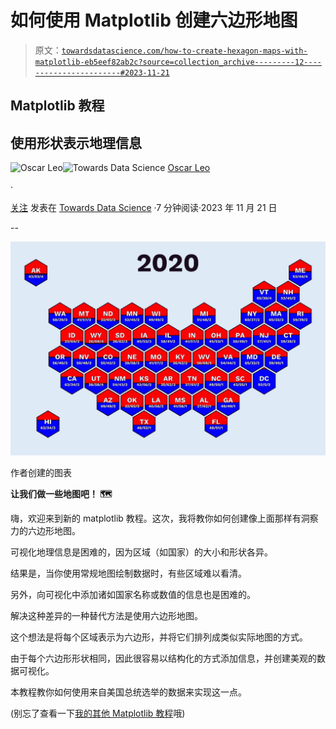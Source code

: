 # 如何使用 Matplotlib 创建六边形地图

> 原文：[`towardsdatascience.com/how-to-create-hexagon-maps-with-matplotlib-eb5eef82ab2c?source=collection_archive---------12-----------------------#2023-11-21`](https://towardsdatascience.com/how-to-create-hexagon-maps-with-matplotlib-eb5eef82ab2c?source=collection_archive---------12-----------------------#2023-11-21)

## Matplotlib 教程

## 使用形状表示地理信息

[](https://medium.com/@oscarleo?source=post_page-----eb5eef82ab2c--------------------------------)![Oscar Leo](https://medium.com/@oscarleo?source=post_page-----eb5eef82ab2c--------------------------------)[](https://towardsdatascience.com/?source=post_page-----eb5eef82ab2c--------------------------------)![Towards Data Science](https://towardsdatascience.com/?source=post_page-----eb5eef82ab2c--------------------------------) [Oscar Leo](https://medium.com/@oscarleo?source=post_page-----eb5eef82ab2c--------------------------------)

·

[关注](https://medium.com/m/signin?actionUrl=https%3A%2F%2Fmedium.com%2F_%2Fsubscribe%2Fuser%2Fd7e5c1ca65b7&operation=register&redirect=https%3A%2F%2Ftowardsdatascience.com%2Fhow-to-create-hexagon-maps-with-matplotlib-eb5eef82ab2c&user=Oscar+Leo&userId=d7e5c1ca65b7&source=post_page-d7e5c1ca65b7----eb5eef82ab2c---------------------post_header-----------) 发表在 [Towards Data Science](https://towardsdatascience.com/?source=post_page-----eb5eef82ab2c--------------------------------) ·7 分钟阅读·2023 年 11 月 21 日[](https://medium.com/m/signin?actionUrl=https%3A%2F%2Fmedium.com%2F_%2Fvote%2Ftowards-data-science%2Feb5eef82ab2c&operation=register&redirect=https%3A%2F%2Ftowardsdatascience.com%2Fhow-to-create-hexagon-maps-with-matplotlib-eb5eef82ab2c&user=Oscar+Leo&userId=d7e5c1ca65b7&source=-----eb5eef82ab2c---------------------clap_footer-----------)

--

[](https://medium.com/m/signin?actionUrl=https%3A%2F%2Fmedium.com%2F_%2Fbookmark%2Fp%2Feb5eef82ab2c&operation=register&redirect=https%3A%2F%2Ftowardsdatascience.com%2Fhow-to-create-hexagon-maps-with-matplotlib-eb5eef82ab2c&source=-----eb5eef82ab2c---------------------bookmark_footer-----------)![](img/8a0c286c2ed1192c80240ba0a37770bf.png)

作者创建的图表

**让我们做一些地图吧！ 🗺**

嗨，欢迎来到新的 matplotlib 教程。这次，我将教你如何创建像上面那样有洞察力的六边形地图。

可视化地理信息是困难的，因为区域（如国家）的大小和形状各异。

结果是，当你使用常规地图绘制数据时，有些区域难以看清。

另外，向可视化中添加诸如国家名称或数值的信息也是困难的。

解决这种差异的一种替代方法是使用六边形地图。

这个想法是将每个区域表示为六边形，并将它们排列成类似实际地图的方式。

由于每个六边形形状相同，因此很容易以结构化的方式添加信息，并创建美观的数据可视化。

本教程教你如何使用来自美国总统选举的数据来实现这一点。

(别忘了查看一下[我的其他 Matplotlib 教程](https://medium.com/@oscarleo/list/262e5d7f0847)哦)
